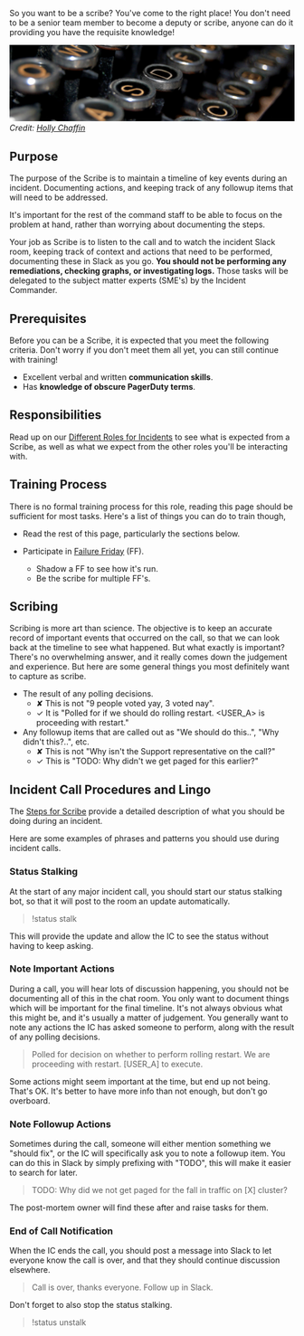 So you want to be a scribe? You've come to the right place! You don't need to be a senior team member to become a deputy or scribe, anyone can do it providing you have the requisite knowledge!

![Typewriter](../assets/img/headers/typewriter.jpg)
*Credit: [Holly Chaffin](http://www.publicdomainpictures.net/view-image.php?image=49706&picture=antique-typewriter-keys)*

## Purpose
The purpose of the Scribe is to maintain a timeline of key events during an incident. Documenting actions, and keeping track of any followup items that will need to be addressed.

It's important for the rest of the command staff to be able to focus on the problem at hand, rather than worrying about documenting the steps.

Your job as Scribe is to listen to the call and to watch the incident Slack room, keeping track of context and actions that need to be performed, documenting these in Slack as you go. **You should not be performing any remediations, checking graphs, or investigating logs.** Those tasks will be delegated to the subject matter experts (SME's) by the Incident Commander.


## Prerequisites
Before you can be a Scribe, it is expected that you meet the following criteria. Don't worry if you don't meet them all yet, you can still continue with training!

* Excellent verbal and written **communication skills**.
* Has **knowledge of obscure PagerDuty terms**.

## Responsibilities
Read up on our [Different Roles for Incidents](/before/different_roles.md) to see what is expected from a Scribe, as well as what we expect from the other roles you'll be interacting with.

## Training Process
There is no formal training process for this role, reading this page should be sufficient for most tasks. Here's a list of things you can do to train though,

* Read the rest of this page, particularly the sections below.

* Participate in [Failure Friday](https://www.pagerduty.com/blog/failure-friday-at-pagerduty/) (FF).
    * Shadow a FF to see how it's run.
    * Be the scribe for multiple FF's.

## Scribing
Scribing is more art than science. The objective is to keep an accurate record of important events that occurred on the call, so that we can look back at the timeline to see what happened. But what exactly is important? There's no overwhelming answer, and it really comes down the judgement and experience. But here are some general things you most definitely want to capture as scribe.

* The result of any polling decisions.
    * <span class="bad">&#x2718;</span> This is not "9 people voted yay, 3 voted nay".
    * <span class="good">&#x2713;</span> It is "Polled for if we should do rolling restart. <USER_A> is proceeding with restart."
* Any followup items that are called out as "We should do this..", "Why didn't this?..", etc.
    * <span class="bad">&#x2718;</span> This is not "Why isn't the Support representative on the call?"
    * <span class="good">&#x2713;</span> This is "TODO: Why didn't we get paged for this earlier?"

## Incident Call Procedures and Lingo
The [Steps for Scribe](/during/during_an_incident.md) provide a detailed description of what you should be doing during an incident.

Here are some examples of phrases and patterns you should use during incident calls.

### Status Stalking
At the start of any major incident call, you should start our status stalking bot, so that it will post to the room an update automatically.

> !status stalk

This will provide the update and allow the IC to see the status without having to keep asking.

### Note Important Actions
During a call, you will hear lots of discussion happening, you should not be documenting all of this in the chat room. You only want to document things which will be important for the final timeline. It's not always obvious what this might be, and it's usually a matter of judgement. You generally want to note any actions the IC has asked someone to perform, along with the result of any polling decisions.

> Polled for decision on whether to perform rolling restart. We are proceeding with restart. [USER_A] to execute.

Some actions might seem important at the time, but end up not being. That's OK. It's better to have more info than not enough, but don't go overboard.

### Note Followup Actions
Sometimes during the call, someone will either mention something we "should fix", or the IC will specifically ask you to note a followup item. You can do this in Slack by simply prefixing with "TODO", this will make it easier to search for later.

> TODO: Why did we not get paged for the fall in traffic on [X] cluster?

The post-mortem owner will find these after and raise tasks for them.

### End of Call Notification
When the IC ends the call, you should post a message into Slack to let everyone know the call is over, and that they should continue discussion elsewhere.

> Call is over, thanks everyone. Follow up in Slack.

Don't forget to also stop the status stalking.

> !status unstalk
